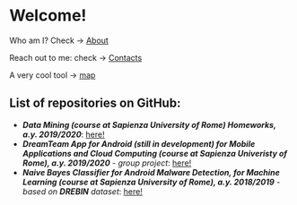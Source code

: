 # Welcome!

Who am I? Check -> [About](https://valgh.github.io/about)

Reach out to me: check -> [Contacts](https://valgh.github.io/contacts)

A very cool tool -> [map](https://valgh.github.io/map.html)

## List of repositories on GitHub:

* ***Data Mining (course at Sapienza University of Rome) Homeworks, a.y. 2019/2020***:  [here!](https://github.com/valgh/DataMiningHW)
* ***DreamTeam App for Android (still in development) for Mobile Applications and Cloud Computing (course at Sapienza Univeristy of Rome), a.y. 2019/2020*** - _group project_:  [here!](https://github.com/chrislee90/DreamTeam)
* ***Naive Bayes Classifier for Android Malware Detection, for Machine Learning (course at Sapienza University of Rome), a.y. 2018/2019*** - _based on ***DREBIN*** dataset_: [here!](https://github.com/valgh/MLNBCAndroidMalwareDetection)
